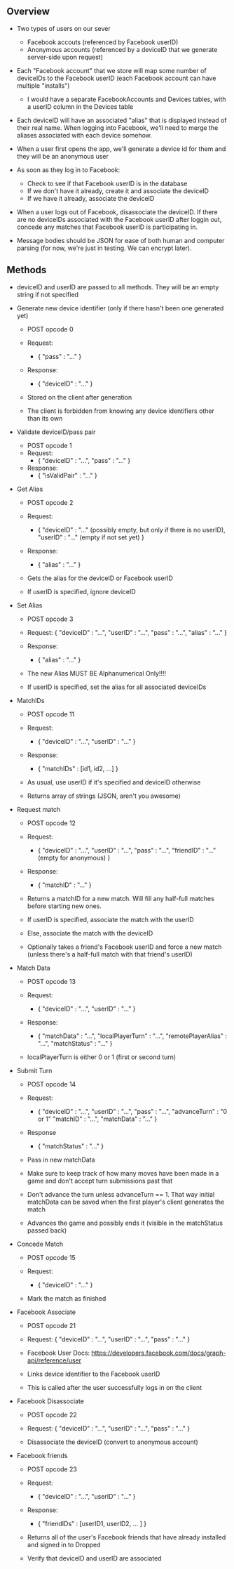 Overview
--------

- Two types of users on our sever
    - Facebook accouts (referenced by Facebook userID)
    - Anonymous accounts (referenced by a deviceID that we generate server-side upon request)

- Each "Facebook account" that we store will map some number of deviceIDs to the Facebook userID (each Facebook account can have multiple "installs")
    - I would have a separate FacebookAccounts and Devices tables, with a userID column in the Devices table

- Each deviceID will have an associated "alias" that is displayed instead of their real name. When logging
  into Facebook, we'll need to merge the aliases associated with each device somehow.

- When a user first opens the app, we'll generate a device id for them and they will be an anonymous user

- As soon as they log in to Facebook:
    - Check to see if that Facebook userID is in the database
    - If we don't have it already, create it and associate the deviceID
    - If we have it already, associate the deviceID

- When a user logs out of Facebook, disassociate the deviceID. If there are no deviceIDs associated with the Facebook userID after loggin
  out, concede any matches that Facebook userID is participating in.

- Message bodies should be JSON for ease of both human and computer parsing (for now, we're just in testing. We can encrypt later).

Methods
-------

- deviceID and userID are passed to all methods. They will be an empty string if not specified

- Generate new device identifier (only if there hasn't been one generated yet)
    - POST opcode 0
    - Request:
        - { "pass" : "..." }
    - Response:
        - { "deviceID" : "..." }

    - Stored on the client after generation
    - The client is forbidden from knowing any device identifiers other than its own

- Validate deviceID/pass pair
    - POST opcode 1
    - Request:
        - { "deviceID" : "...",
            "pass"     : "..." }
    - Response:
        - { "isValidPair" : "..." }

- Get Alias
    - POST opcode 2
    - Request:
        - { "deviceID" : "..." (possibly empty, but only if there is no userID),
            "userID"   : "..." (empty if not set yet) }
    - Response:
        - { "alias" : "..." }

    - Gets the alias for the deviceID or Facebook userID
    - If userID is specified, ignore deviceID

- Set Alias
    - POST opcode 3
    - Request:
        { "deviceID" : "...",
          "userID"   : "...",
          "pass"     : "...",
          "alias"    : "..." }
    - Response:
        - { "alias" : "..." }

    - The new Alias MUST BE Alphanumerical Only!!!!
    - If userID is specified, set the alias for all associated deviceIDs

- MatchIDs
    - POST opcode 11
    - Request:
        - { "deviceID" : "...",
            "userID"   : "..." }
    - Response:
        - { "matchIDs" : [id1, id2, ...] }

    - As usual, use userID if it's specified and deviceID otherwise
    - Returns array of strings (JSON, aren't you awesome)

- Request match
    - POST opcode 12
    - Request:
        - { "deviceID" : "...",
            "userID"   : "...",
            "pass"     : "...",
            "friendID" : "..." (empty for anonymous) }
    - Response:
        - { "matchID" : "..." }

    - Returns a matchID for a new match. Will fill any half-full matches before starting new ones.

    - If userID is specified, associate the match with the userID
    - Else, associate the match with the deviceID

    - Optionally takes a friend's Facebook userID and force a new match (unless there's a half-full match
      with that friend's userID)

- Match Data
    - POST opcode 13
    - Request:
        - { "deviceID" : "...",
            "userID"   : "..." }
    - Response:
        - { "matchData"         : "...",
            "localPlayerTurn"   : "...",
            "remotePlayerAlias" : "...",
            "matchStatus"       : "..." }

    - localPlayerTurn is either 0 or 1 (first or second turn)

- Submit Turn
    - POST opcode 14
    - Request:
        - { "deviceID"      : "...",
            "userID"        : "...",
            "pass"          : "...",
            "advanceTurn"   : "0 or 1"
            "matchID"       : "...",
            "matchData"     : "..." }
    - Response
        - { "matchStatus" : "..." }

    - Pass in new matchData
    - Make sure to keep track of how many moves have been made in a game and don't accept turn submissions past that
    - Don't advance the turn unless advanceTurn == 1. That way initial matchData can be saved when the first player's
      client generates the match
    - Advances the game and possibly ends it (visible in the matchStatus passed back)

- Concede Match
    - POST opcode 15
    - Request:
         - { "deviceID" : "..." }

    - Mark the match as finished

- Facebook Associate
    - POST opcode 21
    - Request:
        { "deviceID" : "...",
           "userID"  : "...",
           "pass"    : "..." }

    - Facebook User Docs: https://developers.facebook.com/docs/graph-api/reference/user
    - Links device identifier to the Facebook userID
    - This is called after the user successfully logs in on the client

- Facebook Disassociate
    - POST opcode 22
    - Request:
        { "deviceID" : "...",
           "userID"  : "...",
           "pass"    : "..." }

    - Disassociate the deviceID (convert to anonymous account)

- Facebook friends
    - POST opcode 23
    - Request:
        - { "deviceID" : "...",
            "userID"   : "..." }
    - Response:
        - { "friendIDs" : [userID1, userID2, ... ] }

    - Returns all of the user's Facebook friends that have already installed and signed in to Dropped
    - Verify that deviceID and userID are associated

